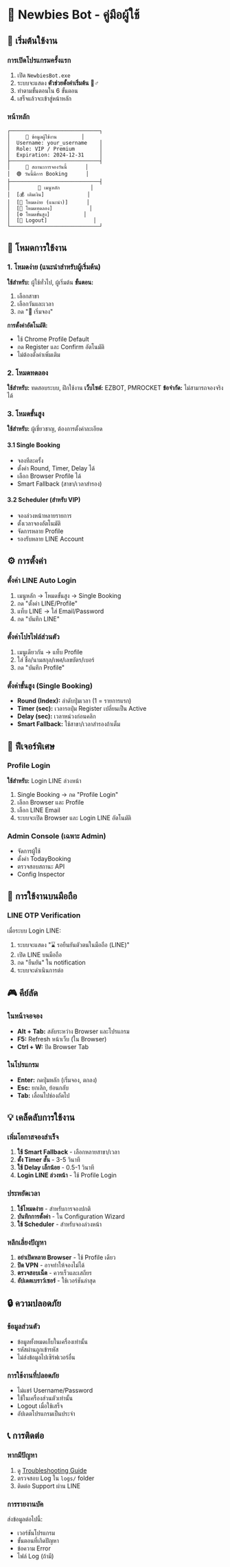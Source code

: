 # 📖 Newbies Bot - คู่มือผู้ใช้

## 🚀 เริ่มต้นใช้งาน

### การเปิดโปรแกรมครั้งแรก
1. เปิด `NewbiesBot.exe`
2. ระบบจะแสดง **ตัวช่วยตั้งค่าเริ่มต้น** 🧙♂️
3. ทำตามขั้นตอนใน 6 ขั้นตอน
4. เสร็จแล้วจะเข้าสู่หน้าหลัก

### หน้าหลัก
```
┌─────────────────────────────┐
│     👤 ข้อมูลผู้ใช้งาน        │
│  Username: your_username    │
│  Role: VIP / Premium        │
│  Expiration: 2024-12-31     │
├─────────────────────────────┤
│     📅 สถานะการจองวันนี้      │
│  🟢 วันนี้มีการ Booking      │
├─────────────────────────────┤
│         🎯 เมนูหลัก          │
│  [💰 เติมเงิน]              │
│  [🎯 โหมดง่าย (แนะนำ)]      │
│  [🧪 โหมดทดลอง]            │
│  [⚙️ โหมดขั้นสูง]           │
│  [🚪 Logout]               │
└─────────────────────────────┘
```

## 🎯 โหมดการใช้งาน

### 1. โหมดง่าย (แนะนำสำหรับผู้เริ่มต้น)
**ใช้สำหรับ:** ผู้ใช้ทั่วไป, ผู้เริ่มต้น
**ขั้นตอน:**
1. เลือกสาขา
2. เลือกวันและเวลา
3. กด "🚀 เริ่มจอง"

**การตั้งค่าอัตโนมัติ:**
- ใช้ Chrome Profile Default
- กด Register และ Confirm อัตโนมัติ
- ไม่ต้องตั้งค่าเพิ่มเติม

### 2. โหมดทดลอง
**ใช้สำหรับ:** ทดสอบระบบ, ฝึกใช้งาน
**เว็บไซต์:** EZBOT, PMROCKET
**ข้อจำกัด:** ไม่สามารถจองจริงได้

### 3. โหมดขั้นสูง
**ใช้สำหรับ:** ผู้เชี่ยวชาญ, ต้องการตั้งค่าละเอียด

#### 3.1 Single Booking
- จองทีละครั้ง
- ตั้งค่า Round, Timer, Delay ได้
- เลือก Browser Profile ได้
- Smart Fallback (สาขา/เวลาสำรอง)

#### 3.2 Scheduler (สำหรับ VIP)
- จองล่วงหน้าหลายรายการ
- ตั้งเวลาจองอัตโนมัติ
- จัดการหลาย Profile
- รองรับหลาย LINE Account

## ⚙️ การตั้งค่า

### ตั้งค่า LINE Auto Login
1. เมนูหลัก → โหมดขั้นสูง → Single Booking
2. กด "ตั้งค่า LINE/Profile"
3. แท็บ LINE → ใส่ Email/Password
4. กด "บันทึก LINE"

### ตั้งค่าโปรไฟล์ส่วนตัว
1. เมนูเดียวกัน → แท็บ Profile
2. ใส่ ชื่อ/นามสกุล/เพศ/เลขบัตร/เบอร์
3. กด "บันทึก Profile"

### ตั้งค่าขั้นสูง (Single Booking)
- **Round (Index):** ลำดับปุ่มเวลา (1 = รายการแรก)
- **Timer (sec):** เวลารอปุ่ม Register เปลี่ยนเป็น Active
- **Delay (sec):** เวลาหน่วงก่อนคลิก
- **Smart Fallback:** ใช้สาขา/เวลาสำรองถ้าเต็ม

## 🔧 ฟีเจอร์พิเศษ

### Profile Login
**ใช้สำหรับ:** Login LINE ล่วงหน้า
1. Single Booking → กด "Profile Login"
2. เลือก Browser และ Profile
3. เลือก LINE Email
4. ระบบจะเปิด Browser และ Login LINE อัตโนมัติ

### Admin Console (เฉพาะ Admin)
- จัดการผู้ใช้
- ตั้งค่า TodayBooking
- ตรวจสอบสถานะ API
- Config Inspector

## 📱 การใช้งานบนมือถือ

### LINE OTP Verification
เมื่อระบบ Login LINE:
1. ระบบจะแสดง "⌛ รอยืนยันตัวตนในมือถือ (LINE)"
2. เปิด LINE บนมือถือ
3. กด "ยืนยัน" ใน notification
4. ระบบจะดำเนินการต่อ

## 🎮 คีย์ลัด

### ในหน้าจอจอง
- **Alt + Tab:** สลับระหว่าง Browser และโปรแกรม
- **F5:** Refresh หน้าเว็บ (ใน Browser)
- **Ctrl + W:** ปิด Browser Tab

### ในโปรแกรม
- **Enter:** กดปุ่มหลัก (เริ่มจอง, ตกลง)
- **Esc:** ยกเลิก, ย้อนกลับ
- **Tab:** เลื่อนไปช่องถัดไป

## 💡 เคล็ดลับการใช้งาน

### เพิ่มโอกาสจองสำเร็จ
1. **ใช้ Smart Fallback** - เลือกหลายสาขา/เวลา
2. **ตั้ง Timer สั้น** - 3-5 วินาที
3. **ใช้ Delay เล็กน้อย** - 0.5-1 วินาที
4. **Login LINE ล่วงหน้า** - ใช้ Profile Login

### ประหยัดเวลา
1. **ใช้โหมดง่าย** - สำหรับการจองปกติ
2. **บันทึกการตั้งค่า** - ใน Configuration Wizard
3. **ใช้ Scheduler** - สำหรับจองล่วงหน้า

### หลีกเลี่ยงปัญหา
1. **อย่าเปิดหลาย Browser** - ใช้ Profile เดียว
2. **ปิด VPN** - อาจทำให้จองไม่ได้
3. **ตรวจสอบเน็ต** - ควรเร็วและเสถียร
4. **อัปเดตเบราว์เซอร์** - ใช้เวอร์ชันล่าสุด

## 🔒 ความปลอดภัย

### ข้อมูลส่วนตัว
- ข้อมูลทั้งหมดเก็บในเครื่องเท่านั้น
- รหัสผ่านถูกเข้ารหัส
- ไม่ส่งข้อมูลไปเซิร์ฟเวอร์อื่น

### การใช้งานที่ปลอดภัย
- ไม่แชร์ Username/Password
- ใช้ในเครื่องส่วนตัวเท่านั้น
- Logout เมื่อใช้เสร็จ
- อัปเดตโปรแกรมเป็นประจำ

## 📞 การติดต่อ

### หากมีปัญหา
1. ดู [Troubleshooting Guide](TROUBLESHOOTING.md)
2. ตรวจสอบ Log ใน `logs/` folder
3. ติดต่อ Support ผ่าน LINE

### การรายงานบัค
ส่งข้อมูลต่อไปนี้:
- เวอร์ชันโปรแกรม
- ขั้นตอนที่เกิดปัญหา
- ข้อความ Error
- ไฟล์ Log (ถ้ามี)